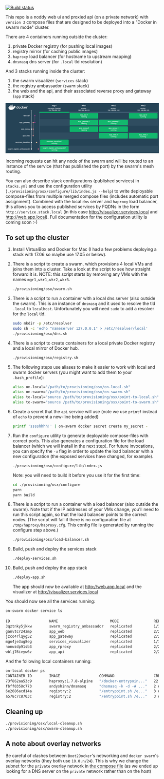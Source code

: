 [![Build status](https://badge.buildkite.com/5d85736c5c70e3acecf5dc048195b85754df59febb84ddd824.svg?branch=master)](https://buildkite.com/red-badger-1/stack)

This repo is a noddy web ui and proxied api (on a private network) with `version 3` compose files that are designed to be deployed into a "Docker in swarm mode" cluster.

There are 4 containers running outside the cluster:
  1. private Docker registry (for pushing local images)
  1. registry mirror (for caching public images)
  1. `haproxy` load balancer (for hostname to upstream mapping)
  1. `dnsmasq` dns server (for `.local` tld resolution)

And 3 stacks running inside the cluster:
  1. the swarm visualizer (`services` stack)
  1. the registry ambassador (`swarm` stack)
  1. the web and the api, and their associated reverse proxy and gateway (`app` stack)

![Swarm Visualizer](doc/visualizer.png)

Incoming requests can hit any node of the swarm and will be routed to an instance of the service (that has published the port) by the swarm's mesh routing.

You can also describe stack configurations (published services) in `stacks.yml` and use the configuration utility (`./provisioning/osx/configure/lib/index.js --help`) to write deployable compose-files from multiple merged compose files (includes automatic port assignment). Combined with the local `dns` server and `haproxy` load balancer, this allows you to access published services by FQDNs in the form `http://service.stack.local` (in this case http://visualizer.services.local and http://web.app.local). Full documentation for the configuration utility is coming soon :-)

## To set up the cluster
1.  Install VirtualBox and Docker for Mac (I had a few problems deploying a stack with 17.06 so maybe use 17.05 or below).

1.  There is a script to create a swarm, which provisions 4 local VMs and joins them into a cluster. Take a look at the script to see how straight forward it is. NOTE: this script starts by removing any VMs with the names `mgr1,wkr1,wkr2,wkr3`.

    ```bash
    ./provisioning/osx/swarm.sh
    ```

1.  There is a script to run a container with a local dns server (also outside the swarm). This is an instance of `dnsmasq` and it used to resolve the tld `.local` to `localhost`. Unfortunately you will need `sudo` to add a resolver for the `local` tld.

    ```sh
    sudo mkdir -p /etc/resolver
    sudo sh -c 'echo "nameserver 127.0.0.1" > /etc/resolver/local'
    ./provisioning/osx/dns.sh
    ```
1.  There is a script to create containers for a local private Docker registry and a local mirror of Docker hub.

    ```sh
    ./provisioning/osx/registry.sh
    ```

1. The following steps use aliases to make it easier to work with local and swarm docker servers (you might want to add them to your `.bash_profile`):

    ```sh
    alias on-local="/path/to/provisioning/osx/on-local.sh"
    alias on-swarm="/path/to/provisioning/osx/on-swarm.sh"
    alias to-local="source /path/to/provisioning/osx/point-to-local.sh"
    alias to-swarm="source /path/to/provisioning/osx/point-to-swarm.sh"
    ```

1.  Create a secret that the `api` service will use (note we use `printf` instead of `echo` to prevent a new-line being added)

    ```sh
    printf 'sssshhhh!' | on-swarm docker secret create my_secret -
    ```

1.  Run the `configure` utility to generate deployable compose-files with correct ports. This also generates a configuration file for the load balancer (which we will install in the next step). For future invocations, you can specify the `-u` flag in order to update the load balancer with a new configuration (the exposed services have changed, for example).

    ```sh
    ./provisioning/osx/configure/lib/index.js
    ```

    Note: you will need to build it before you use it for the first time:

    ```sh
    cd ./provisioning/osx/configure
    yarn
    yarn build
    ```

1.  There is a script to run a container with a load balancer (also outside the swarm). Note that if the IP addresses of your VMs change, you'll need to run this script again, so that the load balancer points to the correct nodes. (The script will fail if there is no configuration file at `/tmp/haproxy/haproxy.cfg`. This config file is generated by running the configure step above.)

    ```sh
    ./provisioning/osx/load-balancer.sh
    ```

1.  Build, push and deploy the services stack

    ```sh
    ./deploy-services.sh
    ```

1.  Build, push and deploy the app stack

    ```sh
    ./deploy-app.sh
    ```

    The app should now be available at http://web.app.local and the visualizer at http://visualizer.services.local

You should now see all the services running:

```sh
on-swarm docker service ls

ID                  NAME                        MODE                REPLICAS            IMAGE                              PORTS
3qztnky5jkkw        swarm_registry_ambassador   replicated          1/1                 svendowideit/ambassador:latest     *:5000->5000/tcp
ganvtcr24zmp        app_web                     replicated          2/2                 localhost:5000/web:latest
jzco4rlqyg52        app_gateway                 replicated          2/2                 localhost:5000/proxy:latest
mgo4je3ug8eg        services_visualizer         replicated          1/1                 charypar/swarm-dashboard:latest    *:8000->3000/tcp
nonwzdp91sb3        app_rproxy                  replicated          2/2                 localhost:5000/app_rproxy:latest   *:8001->3000/tcp
wblj76ieyw6z        app_api                     replicated          2/2                 localhost:5000/api:latest
```

And the following local containers running:

```sh
on-local docker ps
CONTAINER ID        IMAGE                  COMMAND                  CREATED             STATUS              PORTS                                    NAMES
73f862aa53c9        haproxy:1.7.8-alpine   "/docker-entrypoin..."   22 hours ago        Up 22 hours         0.0.0.0:80->80/tcp                       loadbalancer_load_balancer_1
fbff0358c773        andyshinn/dnsmasq      "dnsmasq -k -d -A ..."   2 days ago          Up 2 days           0.0.0.0:53->53/tcp, 0.0.0.0:53->53/udp   dns_dns_1
6e2686acd14a        registry:2             "/entrypoint.sh /e..."   3 days ago          Up 3 days           0.0.0.0:5001->5000/tcp                   registry_registry-mirror_1
a578c7c8703c        registry:2             "/entrypoint.sh /e..."   3 days ago          Up 3 days           0.0.0.0:5000->5000/tcp                   registry_registry_1
```

## Cleaning up

```sh
./provisioning/osx/local-cleanup.sh
./provisioning/osx/swarm-cleanup.sh
```

A note about overlay networks
-----

Be careful of clashes between `Boot2Docker`'s networking and `docker swarm`'s overlay networks
(they both use `10.0.n/24`). This is why we change the subnet for the `private` overlay network in
[the compose file](./app.yml) (as we ended up looking for a DNS server on the
`private` network rather than on the host)
